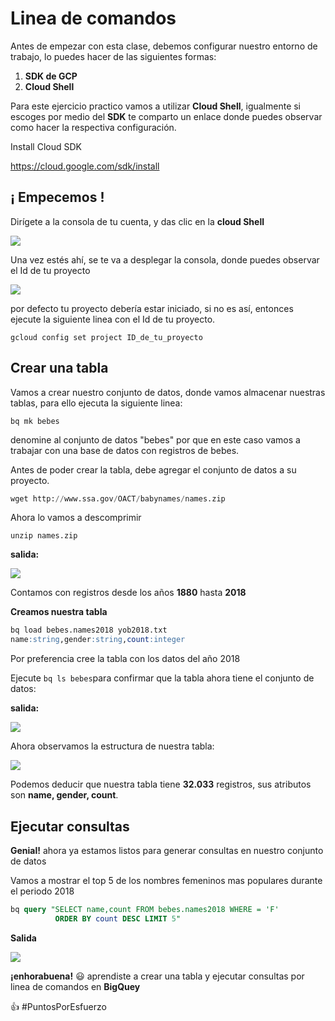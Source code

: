 # Linea de comandos

Antes de empezar con esta clase, debemos configurar nuestro entorno de trabajo, lo puedes hacer de las siguientes formas:

1. **SDK de GCP**
2. **Cloud Shell**

Para este ejercicio practico vamos a utilizar **Cloud Shell**, igualmente si escoges por medio del **SDK** te comparto un enlace donde puedes observar como hacer la respectiva configuración.

Install Cloud SDK

https://cloud.google.com/sdk/install



## **¡ Empecemos !**

Dirígete a la consola de tu cuenta, y das clic en la **cloud Shell**

![](https://res.cloudinary.com/xaiop/image/upload/c_scale,h_120,w_600/v1590362397/Modulo1/vdY5e_an9ZGXw5a_ZMb1agpXhRGozsOadHURcR8thAQ_cdlqrr.png)

 

Una vez estés ahí, se te va a desplegar la consola, donde puedes observar el Id de tu proyecto



![](https://res.cloudinary.com/xaiop/image/upload/c_scale,h_120,w_600/v1590362397/Modulo1/hmMK0W41Txk_20bQyuDP9g60vCdBajIS_52iI2f4bYk_nvuc9m.png)



por defecto tu proyecto debería estar iniciado, si no es así, entonces ejecute la siguiente linea con el Id de tu proyecto.

`gcloud config set project ID_de_tu_proyecto`



## Crear una tabla



Vamos a crear nuestro conjunto de datos, donde vamos almacenar nuestras tablas, para ello ejecuta la siguiente linea:

```
bq mk bebes
```

denomine al conjunto de datos "bebes" por que en este caso vamos a trabajar con una base de datos con registros de bebes.

Antes de poder crear la tabla, debe agregar el conjunto de datos a su proyecto.

```sql
wget http://www.ssa.gov/OACT/babynames/names.zip
```

Ahora lo vamos a descomprimir

```
unzip names.zip
```

**salida:**

![](https://res.cloudinary.com/xaiop/image/upload/v1590369609/Modulo1/fechas_xle140.png)

Contamos con registros desde los años **1880** hasta **2018**



**Creamos nuestra tabla**

```sql
bq load bebes.names2018 yob2018.txt
name:string,gender:string,count:integer
```

Por preferencia cree la tabla con los datos del año 2018



Ejecute `bq ls bebes`para confirmar que la tabla ahora tiene el conjunto de datos:

**salida:**

![](https://res.cloudinary.com/xaiop/image/upload/c_scale,h_60,w_600/v1590370072/Modulo1/table-creada_zoeqln.png)



Ahora observamos la estructura de nuestra tabla:



![](https://res.cloudinary.com/xaiop/image/upload/c_scale,h_80,w_600/v1590370408/Modulo1/estructura_vqrzwj.png)



Podemos deducir que nuestra tabla tiene **32.033** registros, sus atributos son **name, gender, count**.



## Ejecutar consultas

**Genial!** ahora ya estamos listos para generar consultas en nuestro conjunto de datos



Vamos a mostrar el top 5 de los nombres femeninos mas populares durante el periodo 2018

```sql
bq query "SELECT name,count FROM bebes.names2018 WHERE = 'F'
          ORDER BY count DESC LIMIT 5"
```

**Salida**



![](https://res.cloudinary.com/xaiop/image/upload/c_scale,h_207,w_220/v1590370741/Modulo1/resultado_wv4b8u.png)





**¡enhorabuena!** :smiley: aprendiste a crear una tabla y ejecutar consultas por linea de comandos en **BigQuey**

   :+1:  #PuntosPorEsfuerzo 



